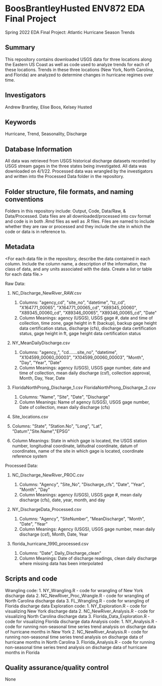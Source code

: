 # BoosBrantleyHusted ENV872 EDA Final Project
Spring 2022 EDA Final Project: Atlantic Hurricane Season Trends

## Summary

This repository contains downloaded USGS data for three locations along the Eastern US Coast as well as code used to analyze trends for each of these locations. Trends in these three locations (New York, North Carolina, and Florida) are analyzed to determine changes in hurricane regimes over time. 

## Investigators

Andrew Brantley,
Elise Boos,
Kelsey Husted

## Keywords

Hurricane, Trend, Seasonality, Discharge

## Database Information

All data was retrieved from USGS historical discharge datasets recorded by USGS stream gages in the three states being investigated. All data was downloaded on 4/1/22. Processed data was wrangled by the investigators and written into the Processed Data folder in the repository.

## Folder structure, file formats, and naming conventions 

Folders in this repository include: Output, Code, Data/Raw, & Data/Processed. Data files are all downloaded/processed into csv format and code is in both .Rmd files as well as .R files. Files are named to include whether they are raw or processed and they include the site in which the code or data is in reference to.

## Metadata

<For each data file in the repository, describe the data contained in each column. Include the column name, a description of the information, the class of data, and any units associated with the data. Create a list or table for each data file.>

Raw Data:

1. NC_Discharge_NewRiver_RAW.csv
    1. Columns: "agency_cd", "site_no", "datetime", "tz_cd", "X164771_00065", "X164771_00065_cd", "X89345_00060", "X89345_00060_cd", "X89346_00065", "X89346_00065_cd", "Date" 
    2. Column Meanings: agency (USGS), USGS gage #, date and time of collection, time zone, gage height in ft (backup), backup gage height data certification status, discharge (cfs), discharge data certification status, gage height in ft, gage height data certification status

2. NY_MeanDailyDischarge.csv
    1. Columns: "agency_", "cd.......site_no", "datetime", "X104599_00060_00003", "X104599_00060_00003", "Month", "Day", "Year", "Date"
    2. Column Meanings: agency (USGS), USGS gage number, date and time of collection, mean daily discharge (csf), collection approval, Month, Day, Year, Date

3. FloridaNorthProng_Discharge_1.csv
   FloridaNorthProng_Discharge_2.csv
   1. Columns: "Name", "Site", "Date", "Discharge"
   2. Column Meanings: Name of agency (USGS), USGS gage number, Date of collection, mean daily discharge (cfs)

4. Site_locations.csv
  1. Columns: "State", "Station.No", "Long", "Lat", "Datum","Site.Name","EPSG"
  2. Column Meanings: State in which gage is located, the USGS station number, longitudnal coordinate, latitudnal coordinate, datum of coordinates, name of the site in which gage is located, coordinate reference system 

Processed Data:

1. NC_Discharge_NewRiver_PROC.csv
    1. Columns: "Agency", "Site_No", "Discharge_cfs", "Date", "Year", "Month", "Day"
    2. Column Meanings: agency (USGS), USGS gage #, mean daily discharge (cfs), date, year, month, and day
  
2. NY_DischargeData_Processed.csv
    1. Columns: "Agency", "SiteNumber", "MeanDischarge", "Month", "Date", "Year"
    2. Column Meanings: Agency (USGS), USGS gage number, mean daily discharge (csf), Month, Date, Year

2. florida_hurricane_1990_processed.csv
    1. Columns: "Date", Daily_Discharge_clean" 
    2. Column Meanings: Date of discharge readings, clean daily discharge where missing data has been interpolated


## Scripts and code

Wrangling code:
    1. NY_Wrangling.R
        - code for wrangling of New York discharge data
    2. NC_NewRiver_Proc_Wrangle.R
        - code for wrangling of North Carolina discharge data
    3. FL_Wrangling.R
        - code for wrangling of Florida discharge data
Exploration code:
    1. NY_Exploration.R
        - code for visualizing New York discharge data
    2. NC_NewRiver_Analysis.R
        - code for visualizing North Carolina discharge data
    3. Florida_Data_Exploration.R
        - code for visualizing Florida discharge data
Analysis code:
    1. NY_Analysis.R
        - code for running non-seasonal time series trend analysis on discharge data of hurricane months in New York 
    2. NC_NewRiver_Analysis.R
        - code for running non-seasonal time series trend analysis on discharge data of hurricane months in North Carolina
    3. Florida_Analysis.R
      - code for running non-seasonal time series trend analysis on discharge data of hurricane months in Florida
    

## Quality assurance/quality control

None
